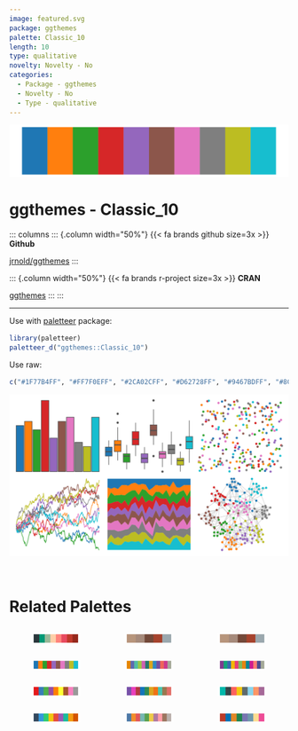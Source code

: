 ```yaml
---
image: featured.svg
package: ggthemes
palette: Classic_10
length: 10
type: qualitative
novelty: Novelty - No
categories:
  - Package - ggthemes
  - Novelty - No
  - Type - qualitative
---
```


![](featured.svg)

# ggthemes - Classic_10 

::: columns
::: {.column width="50%"}
{{< fa brands github size=3x >}}
**Github**

[jrnold/ggthemes](https://github.com/jrnold/ggthemes)
:::

::: {.column width="50%"}
{{< fa brands r-project size=3x >}}
**CRAN**

[ggthemes](https://CRAN.R-project.org/package=ggthemes)
:::
:::

<hr> 

Use with [paletteer](https://emilhvitfeldt.github.io/paletteer/) package:

```r
library(paletteer)
paletteer_d("ggthemes::Classic_10")
```

Use raw:

```r
c("#1F77B4FF", "#FF7F0EFF", "#2CA02CFF", "#D62728FF", "#9467BDFF", "#8C564BFF", "#E377C2FF", "#7F7F7FFF", "#BCBD22FF", "#17BECFFF")
``` 

![](examples.png) 

<br>

# Related Palettes

<div class="list" style="display: grid; grid-template-columns: auto auto auto;"> <figure class="figure">
<a href="../../awtools/a_palette/"> <img src="../../awtools/a_palette/featured.svg" style="width: 100%;" class="figure-img"></a>
</figure> <figure class="figure">
<a href="../../ButterflyColors/hamadryas_feronia/"> <img src="../../ButterflyColors/hamadryas_feronia/featured.svg" style="width: 100%;" class="figure-img"></a>
</figure> <figure class="figure">
<a href="../../ButterflyColors/hamadryas_feronia/"> <img src="../../ButterflyColors/hamadryas_feronia/featured.svg" style="width: 100%;" class="figure-img"></a>
</figure> <figure class="figure">
<a href="../../ggsci/category10_d3/"> <img src="../../ggsci/category10_d3/featured.svg" style="width: 100%;" class="figure-img"></a>
</figure> <figure class="figure">
<a href="../../rcartocolor/Vivid/"> <img src="../../rcartocolor/Vivid/featured.svg" style="width: 100%;" class="figure-img"></a>
</figure> <figure class="figure">
<a href="../../rcartocolor/Bold/"> <img src="../../rcartocolor/Bold/featured.svg" style="width: 100%;" class="figure-img"></a>
</figure> <figure class="figure">
<a href="../../RColorBrewer/Set1/"> <img src="../../RColorBrewer/Set1/featured.svg" style="width: 100%;" class="figure-img"></a>
</figure> <figure class="figure">
<a href="../../basetheme/royal/"> <img src="../../basetheme/royal/featured.svg" style="width: 100%;" class="figure-img"></a>
</figure> <figure class="figure">
<a href="../../Redmonder/qPBI/"> <img src="../../Redmonder/qPBI/featured.svg" style="width: 100%;" class="figure-img"></a>
</figure> <figure class="figure">
<a href="../../ggthemr/flat/"> <img src="../../ggthemr/flat/featured.svg" style="width: 100%;" class="figure-img"></a>
</figure> <figure class="figure">
<a href="../../ggthemes/Tableau_10/"> <img src="../../ggthemes/Tableau_10/featured.svg" style="width: 100%;" class="figure-img"></a>
</figure> <figure class="figure">
<a href="../../ggsci/default_nejm/"> <img src="../../ggsci/default_nejm/featured.svg" style="width: 100%;" class="figure-img"></a>
</figure> 
</div>
